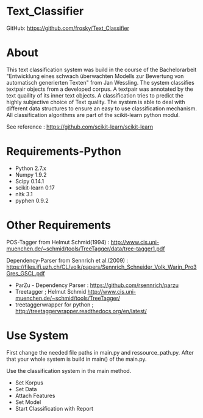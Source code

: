Text_Classifier
=============

GitHub: https://github.com/frosky/Text_Classifier


About
=====

This text classification system was build in the course of the Bachelorarbeit
"Entwicklung eines schwach überwachten Modells zur Bewertung von automatisch
generierten Texten" from Jan Wessling. The system classifies textpair objects
from a developed corpus. A textpair was annotated by the text quaility of its
inner text objects. A classification tries to predict the highly subjective choice
of Text quality. The system is able to deal with different data structures
to ensure an easy to use classification mechanism. All classification
algorithms are part of the scikit-learn python modul.

See reference : https://github.com/scikit-learn/scikit-learn

Requirements-Python
============
-  Python 2.7.x 
-  Numpy 1.9.2
-  Scipy 0.14.1
-  scikit-learn 0.17
-  nltk 3.1 
-  pyphen 0.9.2

Other Requirements
============
POS-Tagger from Helmut Schmid(1994) : http://www.cis.uni-muenchen.de/~schmid/tools/TreeTagger/data/tree-tagger1.pdf

Dependency-Parser from Sennrich et al.(2009) : https://files.ifi.uzh.ch/CL/volk/papers/Sennrich_Schneider_Volk_Warin_Pro3Gres_GSCL.pdf



-  ParZu - Dependency Parser : https://github.com/rsennrich/parzu
-  Treetagger ; Helmut Schmid http://www.cis.uni-muenchen.de/~schmid/tools/TreeTagger/
-  treetaggerwrapper for python ; http://treetaggerwrapper.readthedocs.org/en/latest/

Use System
============
First change the needed file paths in main.py and ressource_path.py. After that your whole system is build in main()
of the main.py.

Use the classification system in the main method.

-  Set Korpus
-  Set Data
-  Attach Features
-  Set Model
-  Start Classification with Report
